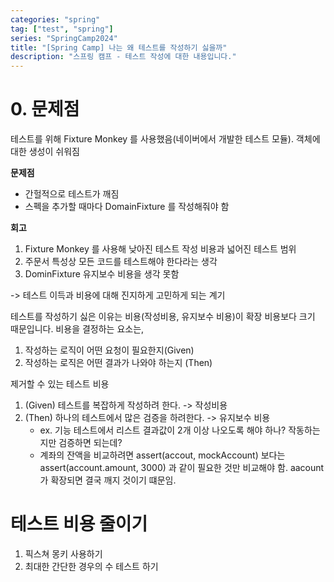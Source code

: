 ```yaml
---
categories: "spring"
tag: ["test", "spring"]
series: "SpringCamp2024"
title: "[Spring Camp] 나는 왜 테스트를 작성하기 싫을까"
description: "스프링 캠프 - 테스트 작성에 대한 내용입니다."
---
```


# 0. 문제점

  테스트를 위해 Fixture Monkey 를 사용했음(네이버에서 개발한 테스트 모듈). 객체에 대한 생성이 쉬워짐

**문제점**

- 간헐적으로 테스트가 깨짐
- 스펙을 추가할 때마다 DomainFixture 를 작성해줘야 함

**회고**

1. Fixture Monkey 를 사용해 낮아진 테스트 작성 비용과 넓어진 테스트 범위
2. 주문서 특성상 모든 코드를 테스트해야 한다라는 생각
3. DominFixture 유지보수 비용을 생각 못함

-> 테스트 이득과 비용에 대해 진지하게 고민하게 되는 계기

테스트를 작성하기 싫은 이유는 비용(작성비용, 유지보수 비용)이 확장 비용보다 크기 때문입니다. 비용을 결정하는 요소는,

1. 작성하는 로직이 어떤 요청이 필요한지(Given)
2. 작성하는 로직은 어떤 결과가 나와야 하는지 (Then)

제거할 수 있는 테스트 비용

1. (Given) 테스트를 복잡하게 작성하려 한다. -> 작성비용
2. (Then) 하나의 테스트에서 많은 검증을 하려한다. -> 유지보수 비용
   - ex. 기능 테스트에서 리스트 결과값이 2개 이상 나오도록 해야 하나? 작동하는지만 검증하면 되는데?
   - 계좌의 잔액을 비교하려면 assert(accout, mockAccount) 보다는 assert(account.amount, 3000) 과 같이 필요한 것만 비교해야 함. aacount 가 확장되면 결국 깨지 것이기 떄문임.

# 테스트 비용 줄이기

1. 픽스쳐 몽키 사용하기
2. 최대한 간단한 경우의 수 테스트 하기